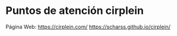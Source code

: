 # Puntos de atención cirplein  

Página Web: https://cirplein.com/
 https://scharss.github.io/cirplein/
